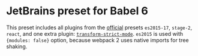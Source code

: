# JetBrains preset for Babel 6

This preset includes all plugins from the [official](https://babeljs.io/docs/plugins/#presets-official-presets) presets
`es2015-17`, `stage-2`, `react`,
and one extra plugin:
[`transform-strict-mode`](http://babeljs.io/docs/plugins/transform-strict-mode). `es2015` is used with `{modules: false}` option, because webpack 2 uses native imports for tree shaking.

